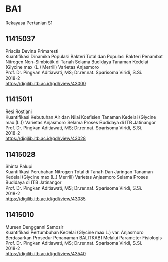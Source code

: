 # BA1
Rekayasa Pertanian S1


## 11415037
Priscila Devina Primaresti \
Kuantifikasi Dinamika Populasi Bakteri Total dan Populasi Bakteri Penambat Nitrogen Non-Simbiotik di Tanah Selama Budidaya Tanaman Kedelai (Glycine max (L.) Merrill) Varietas Anjasmoro \
Prof. Dr. Pingkan Aditiawati, MS; Dr.rer.nat. Sparisoma Viridi, S.Si. \
2018-2 \
https://digilib.itb.ac.id/gdl/view/43000


## 11415011
Resi Rostiani \
Kuantifikasi Kebutuhan Air dan Nilai Koefisien Tanaman Kedelai (Glycine max (L.)) Varietas Anjasmoro Selama Proses Budidaya di ITB Jatinangor \
Prof. Dr. Pingkan Aditiawati, MS; Dr.rer.nat. Sparisoma Viridi, S.Si. \
2018-2 \
https://digilib.itb.ac.id/gdl/view/43028


## 11415028
Shinta Palupi \
Kuantifikasi Perubahan Nitrogen Total di Tanah Dan Jaringan Tanaman Kedelai (Glycine max (L.) Merrill) Varietas Anjasmoro Selama Proses Budidaya di ITB Jatinangor \
Prof. Dr. Pingkan Aditiawati, MS; Dr.rer.nat. Sparisoma Viridi, S.Si. \
2018-2 \
https://digilib.itb.ac.id/gdl/view/43085


## 11415010
Mureen Dengganni Samosir \
Kuantifikasi Pertumbuhan Kedelai (Glycine max L.) var. Anjasmoro Berdasarkan Prosedur Penanaman BALITKABI Melalui Parameter Fisiologis \
Prof. Dr. Pingkan Aditiawati, MS; Dr.rer.nat. Sparisoma Viridi, S.Si. \
2018-2 \
https://digilib.itb.ac.id/gdl/view/43540
